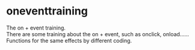 # oneventtraining
The on + event training.<br>
There are some training about the on + event, such as onclick, onload......<br>
Functions for the same effects by different coding.<br>


